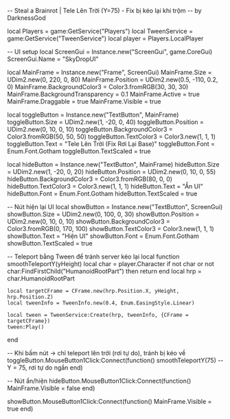-- Steal a Brainrot | Tele Lên Trời (Y=75) - Fix bị kéo lại khi trộm
-- by DarknessGod

local Players = game:GetService("Players")
local TweenService = game:GetService("TweenService")
local player = Players.LocalPlayer

-- UI setup
local ScreenGui = Instance.new("ScreenGui", game.CoreGui)
ScreenGui.Name = "SkyDropUI"

local MainFrame = Instance.new("Frame", ScreenGui)
MainFrame.Size = UDim2.new(0, 220, 0, 80)
MainFrame.Position = UDim2.new(0.5, -110, 0.2, 0)
MainFrame.BackgroundColor3 = Color3.fromRGB(30, 30, 30)
MainFrame.BackgroundTransparency = 0.1
MainFrame.Active = true
MainFrame.Draggable = true
MainFrame.Visible = true

local toggleButton = Instance.new("TextButton", MainFrame)
toggleButton.Size = UDim2.new(1, -20, 0, 40)
toggleButton.Position = UDim2.new(0, 10, 0, 10)
toggleButton.BackgroundColor3 = Color3.fromRGB(50, 50, 50)
toggleButton.TextColor3 = Color3.new(1, 1, 1)
toggleButton.Text = "Tele Lên Trời (Fix Rơi Lại Base)"
toggleButton.Font = Enum.Font.Gotham
toggleButton.TextScaled = true

local hideButton = Instance.new("TextButton", MainFrame)
hideButton.Size = UDim2.new(1, -20, 0, 20)
hideButton.Position = UDim2.new(0, 10, 0, 55)
hideButton.BackgroundColor3 = Color3.fromRGB(80, 0, 0)
hideButton.TextColor3 = Color3.new(1, 1, 1)
hideButton.Text = "Ẩn UI"
hideButton.Font = Enum.Font.Gotham
hideButton.TextScaled = true

-- Nút hiện lại UI
local showButton = Instance.new("TextButton", ScreenGui)
showButton.Size = UDim2.new(0, 100, 0, 30)
showButton.Position = UDim2.new(0, 10, 0, 10)
showButton.BackgroundColor3 = Color3.fromRGB(0, 170, 100)
showButton.TextColor3 = Color3.new(1, 1, 1)
showButton.Text = "Hiện UI"
showButton.Font = Enum.Font.Gotham
showButton.TextScaled = true

-- Teleport bằng Tween để tránh server kéo lại
local function smoothTeleportY(yHeight)
	local char = player.Character
	if not char or not char:FindFirstChild("HumanoidRootPart") then return end
	local hrp = char.HumanoidRootPart

	local targetCFrame = CFrame.new(hrp.Position.X, yHeight, hrp.Position.Z)
	local tweenInfo = TweenInfo.new(0.4, Enum.EasingStyle.Linear)

	local tween = TweenService:Create(hrp, tweenInfo, {CFrame = targetCFrame})
	tween:Play()
end

-- Khi bấm nút → chỉ teleport lên trời (rơi tự do), tránh bị kéo về
toggleButton.MouseButton1Click:Connect(function()
	smoothTeleportY(75) -- Y = 75, rơi tự do ngắn
end)

-- Nút ẩn/hiện
hideButton.MouseButton1Click:Connect(function()
	MainFrame.Visible = false
end)

showButton.MouseButton1Click:Connect(function()
	MainFrame.Visible = true
end)

